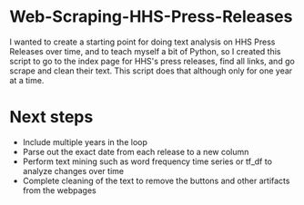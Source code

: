 # Web-Scraping-HHS-Press-Releases
I wanted to create a starting point for doing text analysis on HHS Press Releases over time, and to teach myself a bit of Python, so I created this script to go to the index page for HHS's press releases, find all links, and go scrape and clean their text. This script does that although only for one year at a time.

# Next steps
- Include multiple years in the loop
- Parse out the exact date from each release to a new column
- Perform text mining such as word frequency time series or tf_df to analyze changes over time
- Complete cleaning of the text to remove the buttons and other artifacts from the webpages
